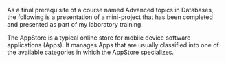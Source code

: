 As a final prerequisite of a course named Advanced topics in Databases, the following is a presentation of a mini-project that has been completed and presented as part of my laboratory training. 

The AppStore is a typical online store for mobile device software applications (Apps). 
It manages Apps that are usually classified into one of the available categories in which the AppStore specializes.
